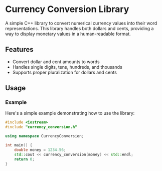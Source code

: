 # Currency Conversion Library

A simple C++ library to convert numerical currency values into their word representations. This library handles both dollars and cents, providing a way to display monetary values in a human-readable format.

## Features

- Convert dollar and cent amounts to words
- Handles single digits, tens, hundreds, and thousands
- Supports proper pluralization for dollars and cents

## Usage

### Example

Here's a simple example demonstrating how to use the library:

```cpp
#include <iostream>
#include "currency_conversion.h"

using namespace CurrencyConversion;

int main() {
    double money = 1234.56;
    std::cout << currency_conversion(money) << std::endl;
    return 0;
}
